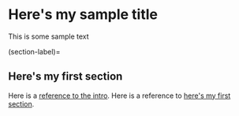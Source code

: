 # Here's my sample title

This is some sample text

(section-label)=
## Here's my first section

Here is a [reference to the intro](intro.md). Here is a reference to [here's my first section](section-label).